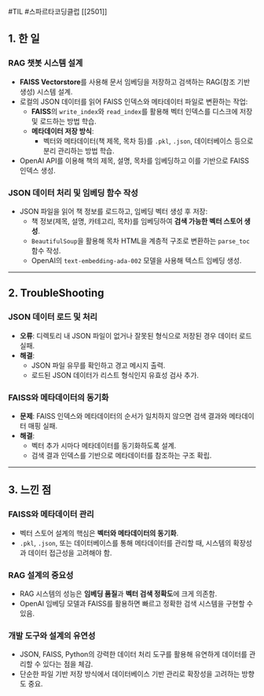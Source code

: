 #TIL #스파르타코딩클럽 [[2501]]

## 1. 한 일
### RAG 챗봇 시스템 설계
- **FAISS Vectorstore**를 사용해 문서 임베딩을 저장하고 검색하는 RAG(참조 기반 생성) 시스템 설계.
- 로컬의 JSON 데이터를 읽어 FAISS 인덱스와 메타데이터 파일로 변환하는 작업:
    - **FAISS**의 `write_index`와 `read_index`를 활용해 벡터 인덱스를 디스크에 저장 및 로드하는 방법 학습.
    - **메타데이터 저장 방식**:
        - 벡터와 메타데이터(책 제목, 목차 등)를 `.pkl`, `.json`, 데이터베이스 등으로 분리 관리하는 방법 학습.
- OpenAI API를 이용해 책의 제목, 설명, 목차를 임베딩하고 이를 기반으로 FAISS 인덱스 생성.

### JSON 데이터 처리 및 임베딩 함수 작성
- JSON 파일을 읽어 책 정보를 로드하고, 임베딩 벡터 생성 후 저장:
    - 책 정보(제목, 설명, 카테고리, 목차)를 임베딩하여 **검색 가능한 벡터 스토어 생성**.
    - `BeautifulSoup`을 활용해 목차 HTML을 계층적 구조로 변환하는 `parse_toc` 함수 작성.
    - OpenAI의 `text-embedding-ada-002` 모델을 사용해 텍스트 임베딩 생성.


---
## 2. TroubleShooting
### JSON 데이터 로드 및 처리
- **오류**: 디렉토리 내 JSON 파일이 없거나 잘못된 형식으로 저장된 경우 데이터 로드 실패.
- **해결**:
    - JSON 파일 유무를 확인하고 경고 메시지 출력.
    - 로드된 JSON 데이터가 리스트 형식인지 유효성 검사 추가.

### FAISS와 메타데이터의 동기화
- **문제**: FAISS 인덱스와 메타데이터의 순서가 일치하지 않으면 검색 결과와 메타데이터 매핑 실패.
- **해결**:
    - 벡터 추가 시마다 메타데이터를 동기화하도록 설계.
    - 검색 결과 인덱스를 기반으로 메타데이터를 참조하는 구조 확립.


---
## 3. 느낀 점

### FAISS와 메타데이터 관리
- 벡터 스토어 설계의 핵심은 **벡터와 메타데이터의 동기화**.
- `.pkl`, `.json`, 또는 데이터베이스를 통해 메타데이터를 관리할 때, 시스템의 확장성과 데이터 접근성을 고려해야 함.

### RAG 설계의 중요성
- RAG 시스템의 성능은 **임베딩 품질**과 **벡터 검색 정확도**에 크게 의존함.
- OpenAI 임베딩 모델과 FAISS를 활용하면 빠르고 정확한 검색 시스템을 구현할 수 있음.

### 개발 도구와 설계의 유연성
- JSON, FAISS, Python의 강력한 데이터 처리 도구를 활용해 유연하게 데이터를 관리할 수 있다는 점을 체감.
- 단순한 파일 기반 저장 방식에서 데이터베이스 기반 관리로 확장성을 고려하는 방향도 중요.